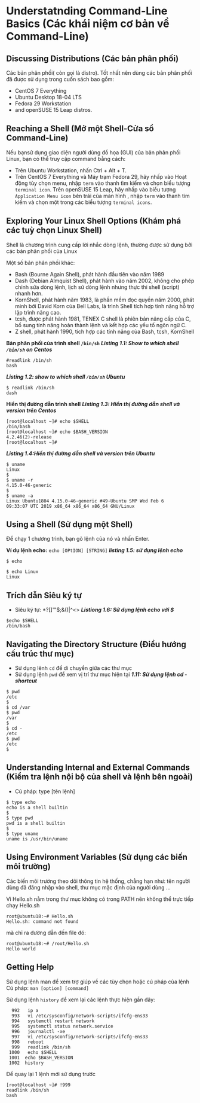 # Understatnding Command-Line Basics (Các khái niệm cơ bản về Command-Line)
## Discussing Distributions (Các bản phân phối)
Các bản phân phối( còn gọi là distro).
Tốt nhất nên dùng các bản phân phối đã được sử dụng trong cuốn sách bao gồm:
- CentOS 7 Everything
- Ubuntu Desktop 18-04 LTS
- Fedora 29 Workstation
- and openSUSE 15 Leap distros.

## Reaching a Shell (Mở một Shell-Cửa sổ Command-Line)
Nếu bạnsử dụng giao diện người dùng đồ họa (GUI) của bản phân phối Linux, bạn có thể truy cập command bằng cách:
- Trên Ubuntu Workstation, nhấn Ctrl + Alt + T.
- Trên CentOS 7 Everything và Máy trạm Fedora 29, hãy nhấp vào Hoạt động tùy chọn menu, nhập ```term``` vào thanh tìm kiếm và chọn biểu tượng ```terminal icon```.
Trên  openSUSE 15 Leap, hãy nhấp vào biểu tượng ```Application Menu icon``` bên trái của màn hình , nhập ```term``` vào thanh tìm kiếm và chọn một trong các biểu tượng ```terminal icons```.

## Exploring Your Linux Shell Options (Khám phá các tuỳ chọn Linux Shell)
Shell là chương trình cung cấp lời nhắc dòng lệnh, thường được sử dụng bởi các bản phân phối của Linux

Một số bản phân phối khác:
- Bash (Bourne Again Shell), phát hành đầu tiên vào năm 1989
- Dash (Debian Almquist Shell), phát hành vào năm 2002, không cho phép chỉnh sửa dòng lệnh, lịch sử dòng lệnh nhưng thực thi shell (script) nhanh hơn.
- KornShell, phát hành năm 1983, là phần mềm đọc quyền năm 2000, phát minh bởi David Korn của Bell Labs, là trình Shell tích hợp tính năng hỗ trợ lập trình nâng cao.
- tcsh, được phát hành 1981, TENEX C shell là phiên bản nâng cấp của C, bổ sung tính năng hoàn thành lệnh và kết hợp các yếu tố ngôn ngữ C. 
- Z shell, phát hành 1990, tích hợp các tính năng của Bash, tcsh, KornShell

**Bản phân phối của trình shell ```/bin/sh```**
***Listing 1.1: Show to which shell ```/bin/sh``` on Centos***

```
#readlink /bin/sh
bash
```
***Listing 1.2: show to which shell ```/bin/sh``` Ubuntu***

```
$ readlink /bin/sh
dash
```
**Hiển thị đường dẫn trình shell**
***Listing 1.3: Hiển thị đường dẫn shell và version trên Centos***

```
[root@localhost ~]# echo $SHELL
/bin/bash
[root@localhost ~]# echo $BASH_VERSION
4.2.46(2)-release
[root@localhost ~]#
```
***Listing 1.4:Hiển thị đường dẫn shell và version trên Ubuntu***

```
$ uname
Linux
$
$ uname -r
4.15.0-46-generic
$
$ uname -a
Linux Ubuntu1804 4.15.0-46-generic #49-Ubuntu SMP Wed Feb 6
09:33:07 UTC 2019 x86_64 x86_64 x86_64 GNU/Linux
```
## Using a Shell (Sử dụng một Shell)
Để chạy 1 chương trình, bạn gõ lệnh của nó và nhấn Enter.

**Ví dụ lệnh echo:**
```echo [OPtION] [STRING]```
***listing 1.5: sử dụng lệnh echo***
```
$ echo

$ echo Linux
Linux
```
## Trích dẫn Siêu ký tự
- Siêu ký tự: *?[]'"\$;&()|^<>
***Listiong 1.6: Sử dụng lệnh echo với $***
```
$echo $SHELL
/bin/bash
```

## Navigating the Directory Structure (Điều hướng cấu trúc thư mục)
- Sử dụng lênh ```cd``` để di chuyển giữa các thư mục
- Sử dụng lệnh ```pwd``` để xem vị trí thư mục hiện tại
***1.11: Sử dụng lệnh cd - shortcut***
```
$ pwd
/etc
$
$ cd /var
$ pwd
/var
$
$ cd -
/etc
$ pwd
/etc
$
```
## Understanding Internal and External Commands (Kiểm tra lệnh nội bộ của shell và lệnh bên ngoài)
- Cú pháp: type [tên lệnh]
```
$ type echo
echo is a shell builtin
$
$ type pwd
pwd is a shell builtin
$
$ type uname
uname is /usr/bin/uname
```

## Using Environment Variables (Sử dụng các biến môi trường)
Các biến môi trường theo dõi thông tin hệ thống, chẳng hạn như: tên người dùng đã đăng nhập vào shell, thư mục mặc định của người dùng ...

Vì Hello.sh nằm trong thư mục không có trong PATH nên không thể trực tiếp chạy Hello.sh

```
root@ubuntu18:~# Hello.sh
Hello.sh: command not found
```
mà chỉ ra đường dẫn đến file đó:

```
root@ubuntu18:~# /root/Hello.sh
Hello world
```
## Getting Help
Sử dụng lệnh man để xem trợ giúp về các tùy chọn hoặc cú pháp của lệnh
Cú pháp: ```man [option] [command]```

Sử dụng lệnh ```history``` để xem lại các lệnh thực hiện gần đây:
```
  992   ip a
  993   vi /etc/sysconfig/network-scripts/ifcfg-ens33
  994   systemctl restart network
  995   systemctl status network.service
  996   journalctl -xe
  997   vi /etc/sysconfig/network-scripts/ifcfg-ens33
  998   reboot
  999   readlink /bin/sh
 1000   echo $SHELL
 1001  echo $BASH_VERSION
 1002  history
```
Để quay lại 1 lệnh mới sử dụng trước

```
[root@localhost ~]# !999
readlink /bin/sh
bash
```
